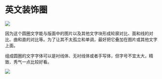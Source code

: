 # 英文装饰圈

![](https://qhdtc.oss-cn-chengdu.aliyuncs.com/obsidian/image_xux6Lt_IbQ.png)

因为这个圆圈文字能与版面中的图片以及其他文字块形成轮廓对比、面和线的对比、曲和直的对比等。为了让其不太孤立和单调，最好把它叠加在图片或其他文字上面。

组成圆圈的文字字体可以是衬线体、无衬线体或者手写体，但字号不宜太大，精致、秀气一点比较好看。

![](https://qhdtc.oss-cn-chengdu.aliyuncs.com/obsidian/image_pAadfkIi6F.png)
